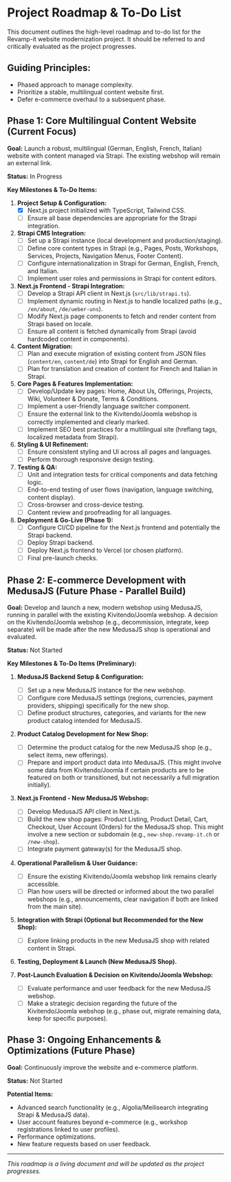 # Project Roadmap & To-Do List

This document outlines the high-level roadmap and to-do list for the Revamp-it website modernization project. It should be referred to and critically evaluated as the project progresses.

## Guiding Principles:
- Phased approach to manage complexity.
- Prioritize a stable, multilingual content website first.
- Defer e-commerce overhaul to a subsequent phase.

## Phase 1: Core Multilingual Content Website (Current Focus)

**Goal:** Launch a robust, multilingual (German, English, French, Italian) website with content managed via Strapi. The existing webshop will remain an external link.

**Status:** In Progress

**Key Milestones & To-Do Items:**

1.  **Project Setup & Configuration:**
    *   [x] Next.js project initialized with TypeScript, Tailwind CSS.
    *   [ ] Ensure all base dependencies are appropriate for the Strapi integration.

2.  **Strapi CMS Integration:**
    *   [ ] Set up a Strapi instance (local development and production/staging).
    *   [ ] Define core content types in Strapi (e.g., Pages, Posts, Workshops, Services, Projects, Navigation Menus, Footer Content).
    *   [ ] Configure internationalization in Strapi for German, English, French, and Italian.
    *   [ ] Implement user roles and permissions in Strapi for content editors.

3.  **Next.js Frontend - Strapi Integration:**
    *   [ ] Develop a Strapi API client in Next.js (`src/lib/strapi.ts`).
    *   [ ] Implement dynamic routing in Next.js to handle localized paths (e.g., `/en/about`, `/de/ueber-uns`).
    *   [ ] Modify Next.js page components to fetch and render content from Strapi based on locale.
    *   [ ] Ensure all content is fetched dynamically from Strapi (avoid hardcoded content in components).

4.  **Content Migration:**
    *   [ ] Plan and execute migration of existing content from JSON files (`content/en`, `content/de`) into Strapi for English and German.
    *   [ ] Plan for translation and creation of content for French and Italian in Strapi.

5.  **Core Pages & Features Implementation:**
    *   [ ] Develop/Update key pages: Home, About Us, Offerings, Projects, Wiki, Volunteer & Donate, Terms & Conditions.
    *   [ ] Implement a user-friendly language switcher component.
    *   [ ] Ensure the external link to the Kivitendo/Joomla webshop is correctly implemented and clearly marked.
    *   [ ] Implement SEO best practices for a multilingual site (hreflang tags, localized metadata from Strapi).

6.  **Styling & UI Refinement:**
    *   [ ] Ensure consistent styling and UI across all pages and languages.
    *   [ ] Perform thorough responsive design testing.

7.  **Testing & QA:**
    *   [ ] Unit and integration tests for critical components and data fetching logic.
    *   [ ] End-to-end testing of user flows (navigation, language switching, content display).
    *   [ ] Cross-browser and cross-device testing.
    *   [ ] Content review and proofreading for all languages.

8.  **Deployment & Go-Live (Phase 1):**
    *   [ ] Configure CI/CD pipeline for the Next.js frontend and potentially the Strapi backend.
    *   [ ] Deploy Strapi backend.
    *   [ ] Deploy Next.js frontend to Vercel (or chosen platform).
    *   [ ] Final pre-launch checks.

## Phase 2: E-commerce Development with MedusaJS (Future Phase - Parallel Build)

**Goal:** Develop and launch a new, modern webshop using MedusaJS, running in parallel with the existing Kivitendo/Joomla webshop. A decision on the Kivitendo/Joomla webshop (e.g., decommission, integrate, keep separate) will be made after the new MedusaJS shop is operational and evaluated.

**Status:** Not Started

**Key Milestones & To-Do Items (Preliminary):**

1.  **MedusaJS Backend Setup & Configuration:**
    *   [ ] Set up a new MedusaJS instance for the new webshop.
    *   [ ] Configure core MedusaJS settings (regions, currencies, payment providers, shipping) specifically for the new shop.
    *   [ ] Define product structures, categories, and variants for the new product catalog intended for MedusaJS.

2.  **Product Catalog Development for New Shop:**
    *   [ ] Determine the product catalog for the new MedusaJS shop (e.g., select items, new offerings).
    *   [ ] Prepare and import product data into MedusaJS. (This might involve some data from Kivitendo/Joomla if certain products are to be featured on both or transitioned, but not necessarily a full migration initially).

3.  **Next.js Frontend - New MedusaJS Webshop:**
    *   [ ] Develop MedusaJS API client in Next.js.
    *   [ ] Build the new shop pages: Product Listing, Product Detail, Cart, Checkout, User Account (Orders) for the MedusaJS shop. This might involve a new section or subdomain (e.g., `new-shop.revamp-it.ch` or `/new-shop`).
    *   [ ] Integrate payment gateway(s) for the MedusaJS shop.

4.  **Operational Parallelism & User Guidance:**
    *   [ ] Ensure the existing Kivitendo/Joomla webshop link remains clearly accessible.
    *   [ ] Plan how users will be directed or informed about the two parallel webshops (e.g., announcements, clear navigation if both are linked from the main site).

5.  **Integration with Strapi (Optional but Recommended for the New Shop):**
    *   [ ] Explore linking products in the new MedusaJS shop with related content in Strapi.

6.  **Testing, Deployment & Launch (New MedusaJS Shop).**

7.  **Post-Launch Evaluation & Decision on Kivitendo/Joomla Webshop:**
    *   [ ] Evaluate performance and user feedback for the new MedusaJS webshop.
    *   [ ] Make a strategic decision regarding the future of the Kivitendo/Joomla webshop (e.g., phase out, migrate remaining data, keep for specific purposes).

## Phase 3: Ongoing Enhancements & Optimizations (Future Phase)

**Goal:** Continuously improve the website and e-commerce platform.

**Status:** Not Started

**Potential Items:**
*   Advanced search functionality (e.g., Algolia/Meilisearch integrating Strapi & MedusaJS data).
*   User account features beyond e-commerce (e.g., workshop registrations linked to user profiles).
*   Performance optimizations.
*   New feature requests based on user feedback.

---
*This roadmap is a living document and will be updated as the project progresses.* 